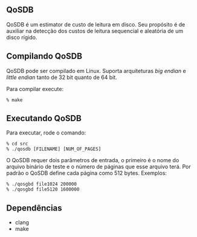 QoSDB
--------------

QoSDB é um estimator de custo de leitura em disco. Seu propósito é de auxiliar na detecção 
dos custos de leitura sequencial e aleatória de um disco rígido.

Compilando QoSDB
--------------

QoSDB pode ser compilado em Linux. Suporta arquiteturas *big endian* e *little endian* tanto de
32 bit quanto de 64 bit.

Para compilar execute:

    % make

Executando QoSDB
-------------

Para executar, rode o comando:

    % cd src
    % ./qosdb [FILENAME] [NUM_OF_PAGES]

O QoSDB requer dois parâmetros de entrada, o primeiro é o nome do arquivo binário de teste e o número de páginas
que esse arquivo terá. Por padrão o QoSDB define cada página como 512 bytes. Exemplos:

    % ./qosgbd file1024 200000
    % ./qosgbd file5120 1600000

Dependências
-------------
- clang
- make


